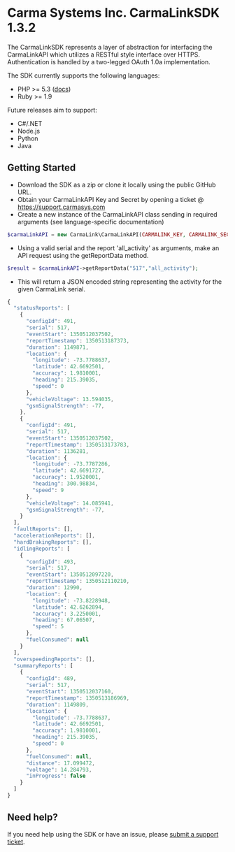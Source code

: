 Carma Systems Inc. CarmaLinkSDK 1.3.2
===============================

The CarmaLinkSDK represents a layer of abstraction for interfacing the CarmaLinkAPI which utilizes
a RESTful style interface over HTTPS. Authentication is handled by a two-legged OAuth 1.0a implementation.

The SDK currently supports the following languages: 

* PHP >= 5.3 ([docs](http://carmasys.github.com/CarmaLinkSDK/))
* Ruby >= 1.9

Future releases aim to support: 

* C#/.NET
* Node.js
* Python
* Java

Getting Started
---------------

* Download the SDK as a zip or clone it locally using the public GitHub URL.
* Obtain your CarmaLinkAPI Key and Secret by opening a ticket @ https://support.carmasys.com
* Create a new instance of the CarmaLinkAPI class sending in required arguments (see language-specific documentation) 

```PHP
$carmaLinkAPI = new CarmaLink\CarmaLinkAPI(CARMALINK_KEY, CARMALINK_SECRET, HOST_INFO_ARRAY, DEBUG);
``` 

* Using a valid serial and the report 'all_activity' as arguments, make an API request using the getReportData method. 

```PHP
$result = $carmaLinkAPI->getReportData("517","all_activity");
```

* This will return a JSON encoded string representing the activity for the given CarmaLink serial. 

```javascript
{
  "statusReports": [
    {
      "configId": 491,
      "serial": 517,
      "eventStart": 1350512037502,
      "reportTimestamp": 1350513187373,
      "duration": 1149871,
      "location": {
        "longitude": -73.7788637,
        "latitude": 42.6692501,
        "accuracy": 1.9810001,
        "heading": 215.39035,
        "speed": 0
      },
      "vehicleVoltage": 13.594035,
      "gsmSignalStrength": -77,
    },
    {
      "configId": 491,
      "serial": 517,
      "eventStart": 1350512037502,
      "reportTimestamp": 1350513173783,
      "duration": 1136281,
      "location": {
        "longitude": -73.7787286,
        "latitude": 42.6691727,
        "accuracy": 1.9520001,
        "heading": 300.98834,
        "speed": 9
      },
      "vehicleVoltage": 14.085941,
      "gsmSignalStrength": -77,
    }
  ],
  "faultReports": [],
  "accelerationReports": [],
  "hardBrakingReports": [],
  "idlingReports": [
    {
      "configId": 493,
      "serial": 517,
      "eventStart": 1350512097220,
      "reportTimestamp": 1350512110210,
      "duration": 12990,
      "location": {
        "longitude": -73.8228948,
        "latitude": 42.6262894,
        "accuracy": 3.2250001,
        "heading": 67.06507,
        "speed": 5
      },
      "fuelConsumed": null
    }
  ],
  "overspeedingReports": [],
  "summaryReports": [
    {
      "configId": 489,
      "serial": 517,
      "eventStart": 1350512037160,
      "reportTimestamp": 1350513186969,
      "duration": 1149809,
      "location": {
        "longitude": -73.7788637,
        "latitude": 42.6692501,
        "accuracy": 1.9810001,
        "heading": 215.39035,
        "speed": 0
      },
      "fuelConsumed": null,
      "distance": 17.099472,
      "voltage": 14.284793,
      "inProgress": false
    }
  ]
}
```

Need help?
----------------------
If you need help using the SDK or have an issue, please [submit a support ticket](https://support.carmasys.com/anonymous_requests/new).
